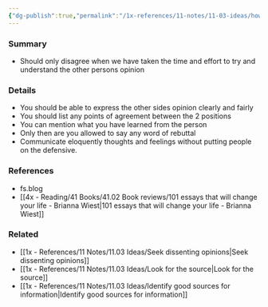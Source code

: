 ```yaml
---
{"dg-publish":true,"permalink":"/1x-references/11-notes/11-03-ideas/how-to-argue-and-disagree/","title":"How to argue and disagree","created":"2024-02-14T20:18:30.502+03:00","updated":"2024-02-14T20:18:30.502+03:00"}
---
```



### Summary
- Should only disagree when we  have taken the time and effort to try and understand the other persons opinion 

### Details
- You should be able to express the other sides opinion clearly and fairly
- You should list any points of agreement between the 2 positions
- You can mention what you have learned from the person
- Only then are you allowed to say any word of rebuttal
- Communicate eloquently thoughts and feelings without putting people on the defensive.

### References
- fs.blog
- [[4x - Reading/41 Books/41.02 Book reviews/101 essays that will change your life - Brianna Wiest\|101 essays that will change your life - Brianna Wiest]]

### Related
- [[1x - References/11 Notes/11.03 Ideas/Seek dissenting opinions\|Seek dissenting opinions]]
- [[1x - References/11 Notes/11.03 Ideas/Look for the source\|Look for the source]]
- [[1x - References/11 Notes/11.03 Ideas/Identify good sources for information\|Identify good sources for information]]